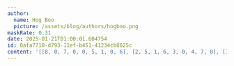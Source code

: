 ```yaml
---
author:
  name: Hog Boo
  picture: /assets/blog/authors/hogboo.png
maskRate: 0.31
date: 2025-01-21T01:00:01.604754
id: 0afa7718-d793-11ef-b451-41234cb8625c
content: '[[8, 0, 7, 0, 0, 5, 1, 0, 6], [2, 5, 1, 6, 3, 0, 4, 7, 8], [3, 4, 0, 8, 1, 7, 9, 2, 5], [0, 8, 5, 0, 0, 3, 0, 1, 0], [0, 0, 2, 1, 5, 6, 3, 8, 0], [0, 0, 3, 7, 9, 8, 5, 6, 2], [7, 3, 4, 0, 6, 2, 8, 9, 0], [1, 6, 9, 0, 8, 0, 0, 5, 7], [0, 2, 0, 0, 7, 1, 0, 4, 3]]'
---
```

